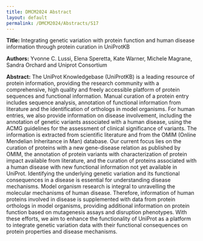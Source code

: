 ```yaml
---
title: DMCM2024 Abstract
layout: default
permalink: /DMCM2024/Abstracts/S17
---
```


**Title:**
Integrating genetic variation with protein function and human disease information through protein curation in UniProtKB

**Authors:**
Yvonne C. Lussi, Elena Speretta, Kate Warner, Michele Magrane, Sandra Orchard and Uniprot Consortium

**Abstract:**
The UniProt Knowledgebase (UniProtKB) is a leading resource of protein information, providing the research community with a comprehensive, high quality and freely accessible platform of protein sequences and functional information. Manual curation of a protein entry includes sequence analysis, annotation of functional information from literature and the identification of orthologs in model organisms. For human entries, we also provide information on disease involvement, including the annotation of genetic variants associated with a human disease, using the ACMG guidelines for the assessment of clinical significance of variants. The information is extracted from scientific literature and from the OMIM (Online Mendelian Inheritance in Man) database.
Our current focus lies on the curation of proteins with a new gene-disease relation as published by OMIM, the annotation of protein variants with characterization of protein impact available from literature, and the curation of proteins associated with a human disease with new functional information not yet available in UniProt. Identifying the underlying genetic variation and its functional consequences in a disease is essential for understanding disease mechanisms. Model organism research is integral to unravelling the molecular mechanisms of human disease. Therefore, information of human proteins involved in disease is supplemented with data from protein orthologs in model organisms, providing additional information on protein function based on mutagenesis assays and disruption phenotypes.
With these efforts, we aim to enhance the functionality of UniProt as a platform to integrate genetic variation data with their functional consequences on protein properties and disease mechanisms.


